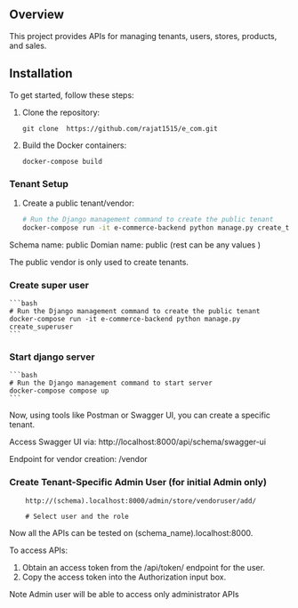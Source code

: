 ## Overview
This project provides APIs for managing tenants, users, stores, products, and sales.

## Installation
To get started, follow these steps:


1. Clone the repository:
    ```
    git clone  https://github.com/rajat1515/e_com.git
    ```

2. Build the Docker containers:
    ```
    docker-compose build
    ```


### Tenant Setup
1. Create a public tenant/vendor:
    ```bash
    # Run the Django management command to create the public tenant
    docker-compose run -it e-commerce-backend python manage.py create_tenant
    ```

Schema name: public 
Domian name: public (rest can be any values )


The public vendor is only used to create tenants.

### Create super user
    ```bash
    # Run the Django management command to create the public tenant
    docker-compose run -it e-commerce-backend python manage.py create_superuser
    ```


### Start django server
    ```bash
    # Run the Django management command to start server
    docker-compose compose up 
    ```

Now, using tools like Postman or Swagger UI, you can create a specific tenant.

Access Swagger UI via:
http://localhost:8000/api/schema/swagger-ui

Endpoint for vendor creation:
/vendor

### Create Tenant-Specific Admin User (for initial Admin only)

```
    http://(schema).localhost:8000/admin/store/vendoruser/add/

    # Select user and the role 
```

Now all the APIs can be tested on (schema_name).localhost:8000.

To access APIs:

1) Obtain an access token from the /api/token/ endpoint for the user.
2) Copy the access token into the Authorization input box.

Note Admin user will be able to access only administrator APIs

